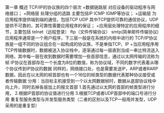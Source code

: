 第一章  概述
TCP/IP的协议族的四个层次
+数据链路层  对应设备的驱动程序与网络接口；
+网络层 处理分组的选路 主要包括IP ICMP IGMP等协议；
+运输层  为应用程序提供端到端的通信，包括TCP  UDP 其中TCP提供可靠的通信协议，UDP提供不可靠的，其可靠性需要应用程序的保证；
+应用层处理特定的应用程序的细节，主要包括 telnet（远程登录） ftp（文件传输协议） smtp(简单邮件传输协议)
应用程序通常是一个用户程序，下三层一般是在系统的内核中进行的
TCP/IP协议族是一组不同的协议组合在一起构成的协议族，不是单指TCP、IP
+当应用程序用TCP传输数据时，数据被送入协议栈中，逐渐通过每一层直到当成一串比特流送入网络，其中每一层在收到数据时需要增加一些首部信息，通过以太网传输的流称为帧
IP协议在首部存在一个长度为8位的数值，称为协议域，不同的数字代表着从哪个协议传到IP协议的数据
同样的，网络接口处，也是需要发送IP，ARP或者RARP数据，因此在以太网的帧首部也有一个16位的帧类型的数据代表那种协议接受或者传输数据
分用：当目标主机接受到一个以太网数据帧时，数据从底部协议栈中向上升，同时去掉各层加上的报文首部
1.首先通过以太网的首部的帧类型进行分用，
2.根据IP首部的协议值进行分用
3.根据TCP或者UDP首部中的端口号进行分用
重复型服务类型与并发型服务类型（二者的区别以及TCP一般用并发型，UDP采用的是重复型）

